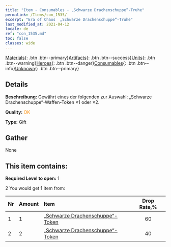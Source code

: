 ```yaml
---
title: "Item - Consumables - „Schwarze Drachenschuppe“-Truhe"
permalink: /Items/con_1535/
excerpt: "Era of Chaos  „Schwarze Drachenschuppe“-Truhe"
last_modified_at: 2021-04-12
locale: de
ref: "con_1535.md"
toc: false
classes: wide
---
```

 [Materials](/de/Items/){: .btn .btn--primary}[Artifacts](/de/Items/Artifacts/){: .btn .btn--success}[Units](/de/Items/Units/){: .btn .btn--warning}[Heroes](/de/Items/Heroes/){: .btn .btn--danger}[Consumables](/de/Items/Consumables/){: .btn .btn--info}[Unknown](/de/Items/Unknown/){: .btn .btn--primary}

## Details
 **Beschreibung:** Gewährt eines der folgenden zur Auswahl: „Schwarze Drachenschuppe“-Waffen-Token ×1 oder ×2.

 **Quality:** <span style="color: #FF8C00">OK</span>

 **Type:** Gift

## Gather

  None

## This item contains:

 **Required Level to open:** 1

 2 You would get **1** item  from:

  | Nr | Amount |     Item    | Drop Rate,% |
  |:---|:-------|:------------|:---------:|
  | 1 | 1 | [„Schwarze Drachenschuppe“-Token](/de/Items/con_993/) | 60 | 
  | 2 | 2 | [„Schwarze Drachenschuppe“-Token](/de/Items/con_993/) | 40 | 
